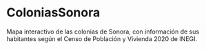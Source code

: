 # ColoniasSonora
 Mapa interactivo de las colonias de Sonora, con información de sus habitantes según el Censo de Población y Vivienda 2020 de INEGI.
